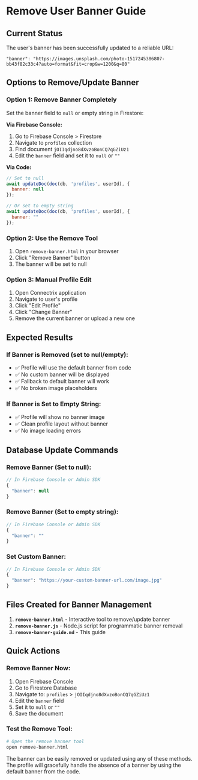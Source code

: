 # Remove User Banner Guide

## Current Status
The user's banner has been successfully updated to a reliable URL:
```
"banner": "https://images.unsplash.com/photo-1517245386807-bb43f82c33c4?auto=format&fit=crop&w=1200&q=80"
```

## Options to Remove/Update Banner

### Option 1: Remove Banner Completely
Set the banner field to `null` or empty string in Firestore:

**Via Firebase Console:**
1. Go to Firebase Console > Firestore
2. Navigate to `profiles` collection
3. Find document `jOIIqdjno8dXvzoBonCQ7qGZiUz1`
4. Edit the `banner` field and set it to `null` or `""`

**Via Code:**
```javascript
// Set to null
await updateDoc(doc(db, 'profiles', userId), {
  banner: null
});

// Or set to empty string
await updateDoc(doc(db, 'profiles', userId), {
  banner: ""
});
```

### Option 2: Use the Remove Tool
1. Open `remove-banner.html` in your browser
2. Click "Remove Banner" button
3. The banner will be set to null

### Option 3: Manual Profile Edit
1. Open Connectrix application
2. Navigate to user's profile
3. Click "Edit Profile"
4. Click "Change Banner"
5. Remove the current banner or upload a new one

## Expected Results

### If Banner is Removed (set to null/empty):
- ✅ Profile will use the default banner from code
- ✅ No custom banner will be displayed
- ✅ Fallback to default banner will work
- ✅ No broken image placeholders

### If Banner is Set to Empty String:
- ✅ Profile will show no banner image
- ✅ Clean profile layout without banner
- ✅ No image loading errors

## Database Update Commands

### Remove Banner (Set to null):
```javascript
// In Firebase Console or Admin SDK
{
  "banner": null
}
```

### Remove Banner (Set to empty string):
```javascript
// In Firebase Console or Admin SDK
{
  "banner": ""
}
```

### Set Custom Banner:
```javascript
// In Firebase Console or Admin SDK
{
  "banner": "https://your-custom-banner-url.com/image.jpg"
}
```

## Files Created for Banner Management

1. **`remove-banner.html`** - Interactive tool to remove/update banner
2. **`remove-banner.js`** - Node.js script for programmatic banner removal
3. **`remove-banner-guide.md`** - This guide

## Quick Actions

### Remove Banner Now:
1. Open Firebase Console
2. Go to Firestore Database
3. Navigate to: `profiles` > `jOIIqdjno8dXvzoBonCQ7qGZiUz1`
4. Edit the `banner` field
5. Set it to `null` or `""`
6. Save the document

### Test the Remove Tool:
```bash
# Open the remove banner tool
open remove-banner.html
```

The banner can be easily removed or updated using any of these methods. The profile will gracefully handle the absence of a banner by using the default banner from the code. 